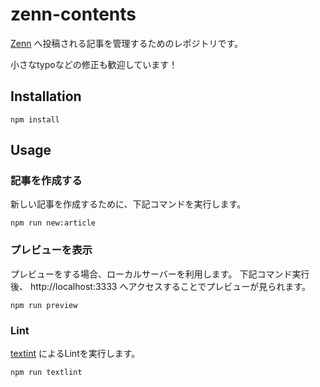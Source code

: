 # zenn-contents

[Zenn](https://zenn.dev/azukiazusa) へ投稿される記事を管理するためのレポジトリです。

小さなtypoなどの修正も歓迎しています！

## Installation

```
npm install
```

## Usage

### 記事を作成する

新しい記事を作成するために、下記コマンドを実行します。

```
npm run new:article
```

### プレビューを表示

プレビューをする場合、ローカルサーバーを利用します。
下記コマンド実行後、 http://localhost:3333 へアクセスすることでプレビューが見られます。

```
npm run preview
```

### Lint

[textint](https://github.com/textlint/textlint) によるLintを実行します。

```
npm run textlint
```
